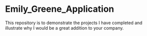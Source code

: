 # Emily_Greene_Application
This repository is to demonstrate the projects I have completed and illustrate why I would be a great addition to your company.
